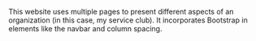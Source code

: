 This website uses multiple pages to present different aspects of an organization (in this case, my service club). It incorporates Bootstrap in elements like the navbar and column spacing.
